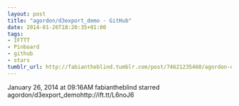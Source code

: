```yaml
---
layout: post
title: "agordon/d3export_demo · GitHub"
date: 2014-01-26T18:20:35+01:00
tags:
- IFTTT
- Pinboard
- github
- stars
tumblr_url: http://fabiantheblind.tumblr.com/post/74621235460/agordon-d3export-demo-github
---
```

January 26, 2014 at 09:16AM
fabiantheblind starred agordon/d3export_demohttp://ift.tt/L6noJ6
